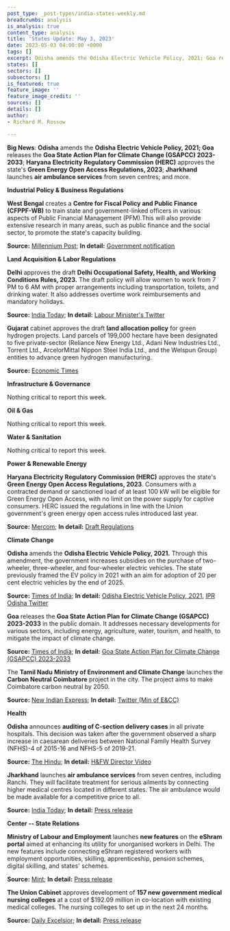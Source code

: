 ```yaml
---
post_type: _post-types/india-states-weekly.md
breadcrumbs: analysis
is_analysis: true
content_type: analysis
title: 'States Update: May 3, 2023'
date: 2023-05-03 04:00:00 +0000
tags: []
excerpt: Odisha amends the Odisha Electric Vehicle Policy, 2021; Goa releases the Goa State Action Plan for Climate Change (GSAPCC) 2023-2033; Haryana Electricity Regulatory Commission (HERC) approves the state’s Green Energy Open Access Regulations, 2023; Jharkhand launches air ambulance services from seven centres; and more.
states: []
sectors: []
subsectors: []
is_featured: true
feature_image: ''
feature_image_credit: ''
sources: []
details: []
author:
- Richard M. Rossow

---
```

**Big News**: **Odisha** amends the **Odisha Electric Vehicle Policy, 2021; Goa** releases the **Goa State Action Plan for Climate Change (GSAPCC) 2023-2033**; **Haryana** **Electricity Regulatory Commission (HERC)** approves the state's **Green Energy Open Access Regulations, 2023**; **Jharkhand** launches **air ambulance services** from seven centres; and more.

**Industrial Policy & Business Regulations**  

**West Bengal** creates a **Centre for Fiscal Policy and Public Finance (CFPPF-WB)** to train state and government-linked officers in various aspects of Public Financial Management (PFM).This will also provide extensive research in many areas, such as public finance and the social sector, to promote the state's capacity building.

**Source:** [Millennium Post](https://www.millenniumpost.in/bengal/state-creates-centre-for-fiscal-policy-and-public-finance-516755); **In detail:** [Government notification](https://finance.wb.gov.in/writereaddata/110-FB.pdf)

**Land Acquisition & Labor Regulations**  

**Delhi** approves the draft **Delhi Occupational Safety, Health, and Working Conditions Rules, 2023.** The draft policy will allow women to work from 7 PM to 6 AM with proper arrangements including transportation, toilets, and drinking water. It also addresses overtime work reimbursements and mandatory holidays.

**Source:** [India Today](https://www.indiatoday.in/cities/delhi/story/delhi-government-approves-draft-policy-that-will-allow-women-to-work-at-night-2366094-2023-04-29); **In detail:** [Labour Minister's Twitter](https://twitter.com/RaajKumarAnand1/status/1651886842462216192)

**Gujarat** cabinet approves the draft **land allocation policy** for green hydrogen projects. Land parcels of 199,000 hectare have been designated to five private-sector (Reliance New Energy Ltd., Adani New Industries Ltd., Torrent Ltd., ArcelorMittal Nippon Steel India Ltd., and the Welspun Group) entities to advance green hydrogen manufacturing.

**Source:** [Economic Times](https://energy.economictimes.indiatimes.com/news/renewable/gujarat-clears-1-99-lakh-hectare-land-for-green-hydrogen-projects/99830194)

**Infrastructure & Governance**

Nothing critical to report this week.  

**Oil & Gas**  

Nothing critical to report this week.  

**Water & Sanitation**  

Nothing critical to report this week.  

**Power & Renewable Energy**  

**Haryana** **Electricity Regulatory Commission (HERC)** approves the state's **Green Energy Open Access Regulations, 2023**. Consumers with a contracted demand or sanctioned load of at least 100 kW will be eligible for Green Energy Open Access, with no limit on the power supply for captive consumers. HERC issued the regulations in line with the Union government's green energy open access rules introduced last year.

**Source:** [Mercom](https://www.mercomindia.com/haryana-regulator-notifies-green-open-access-regulations); **In detail:** [Draft Regulations](https://herc.gov.in/WriteReadData/Pdf/D20230316.pdf)

**Climate Change**

**Odisha** amends the **Odisha Electric Vehicle Policy, 2021.** Through this amendment, the government increases subsidies on the purchase of two-wheeler, three-wheeler, and four-wheeler electric vehicles. The state previously framed the EV policy in 2021 with an aim for adoption of 20 per cent electric vehicles by the end of 2025.

**Source:** [Times of India](https://timesofindia.indiatimes.com/city/bhubaneswar/odisha-hikes-incentives-to-promote-ev-in-state/articleshow/99794533.cms); **In detail:** [Odisha Electric Vehicle Policy, 2021](https://ct.odisha.gov.in/sites/default/files/2021-02/1360_1.pdf), [IPR Odisha Twitter](https://twitter.com/IPR_Odisha/status/1652325402919186437)

**Goa** releases the **Goa State Action Plan for Climate Change (GSAPCC) 2023-2033** in the public domain. It addresses necessary developments for various sectors, including energy, agriculture, water, tourism, and health, to mitigate the impact of climate change.

**Source:** [Times of India](https://timesofindia.indiatimes.com/city/goa/states-climate-change-action-plan-now-in-public-domain/articleshow/99796327.cms); **In detail:** [Goa State Action Plan for Climate Change (GSAPCC) 2023-2033](https://gsbb.goa.gov.in/wp-content/uploads/2023/05/SAPCC%207.pdf)

The **Tamil Nadu** **Ministry of Environment and Climate Change** launches the **Carbon Neutral Coimbatore** project in the city. The project aims to make Coimbatore carbon neutral by 2050.

**Source:** [New Indian Express](https://www.newindianexpress.com/states/tamil-nadu/2023/apr/30/tamil-nadu-minister-launches-carbon-neutral-coimbatore-project-firstin-state-2570631.html); **In detail:** [Twitter (Min of E&CC)](https://twitter.com/SMeyyanathan/status/1652277835997011971)

**Health**

**Odisha** announces **auditing of C-section delivery cases** in all private hospitals. This decision was taken after the government observed a sharp increase in caesarean deliveries between National Family Health Survey (NFHS)-4 of 2015-16 and NFHS-5 of 2019-21.

**Source:** [The Hindu](https://www.thehindu.com/news/national/other-states/odisha-to-audit-caesarean-section-delivery-cases-in-private-hospitals/article66789824.ece); **In detail:** [H&FW Director Video](https://twitter.com/otvnews/status/1648996834709499905?s=20)

**Jharkhand** launches **air ambulance services** from seven centres, including Ranchi. They will facilitate treatment for serious ailments by connecting higher medical centres located in different states. The air ambulance would be made available for a competitive price to all.

**Source:** [India Today](https://www.indiatoday.in/india/story/jharkhand-to-launch-air-ambulance-services-from-ranchi-locations-2365691-2023-04-28); **In detail:** [Press release](https://acrobat.adobe.com/id/urn:aaid:sc:VA6C2:1095bfd8-f4d5-4009-98fa-53ad37cab147)

**Center -- State Relations**

**Ministry of Labour and Employment** launches **new features** on the **eShram portal** aimed at enhancing its utility for unorganised workers in Delhi. The new features include connecting eShram registered workers with employment opportunities, skilling, apprenticeship, pension schemes, digital skilling, and states' schemes.

**Source:** [Mint](https://www.livemint.com/news/india/labour-minister-launches-new-features-on-eshram-portal-for-unorganised-workers-in-delhi-11682332516305.html); **In detail:** [Press release](https://pib.gov.in/PressReleasePage.aspx?PRID=1919118)

**The Union Cabinet** approves development of **157 new government medical nursing colleges** at a cost of \$192.09 million in co-location with existing medical colleges. The nursing colleges to set up in the next 24 months.

**Source:** [Daily Excelsior](https://www.dailyexcelsior.com/cabinet-approves-proposal-to-establish-157-new-nursing-colleges-at-cost-of-rs-1570-crore/); **In detail:** [Press release](https://pib.gov.in/PressReleasePage.aspx?PRID=1919985)